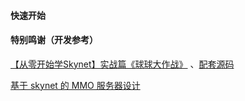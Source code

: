 #### 快速开始



#### 特别鸣谢（开发参考）

[【从零开始学Skynet】实战篇《球球大作战》](https://blog.csdn.net/yangyu20121224/article/details/130139204) 、[配套源码](https://gitee.com/frank-yangyu/ball-server)

[基于 skynet 的 MMO 服务器设计](https://blog.codingnow.com/2015/04/skynet_mmo.html)